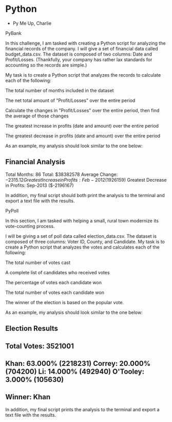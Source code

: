 # Python
 - Py Me Up, Charlie


PyBank



In this challenge, I am tasked with creating a Python script for analyzing the financial records of the company. I will give a set of financial data called budget_data.csv. The dataset is composed of two columns: Date and Profit/Losses. (Thankfully, your company has rather lax standards for accounting so the records are simple.)


My task is to create a Python script that analyzes the records to calculate each of the following:


The total number of months included in the dataset


The net total amount of "Profit/Losses" over the entire period


Calculate the changes in "Profit/Losses" over the entire period, then find the average of those changes


The greatest increase in profits (date and amount) over the entire period


The greatest decrease in profits (date and amount) over the entire period




As an example, my analysis should look similar to the one below:

Financial Analysis
----------------------------
Total Months: 86
Total: $38382578
Average  Change: $-2315.12
Greatest Increase in Profits: Feb-2012 ($1926159)
Greatest Decrease in Profits: Sep-2013 ($-2196167)




In addition, my final script should both print the analysis to the terminal and export a text file with the results.



PyPoll



In this section, I am tasked with helping a small, rural town modernize its vote-counting process.


I will be giving a set of poll data called election_data.csv. The dataset is composed of three columns: Voter ID, County, and Candidate. My task is to create a Python script that analyzes the votes and calculates each of the following:


The total number of votes cast


A complete list of candidates who received votes


The percentage of votes each candidate won


The total number of votes each candidate won


The winner of the election is based on the popular vote.




As an example, my analysis should look similar to the one below:

Election Results
-------------------------
Total Votes: 3521001
-------------------------
Khan: 63.000% (2218231)
Correy: 20.000% (704200)
Li: 14.000% (492940)
O'Tooley: 3.000% (105630)
-------------------------
Winner: Khan
-------------------------



In addition, my final script prints the analysis to the terminal and export a text file with the results.













